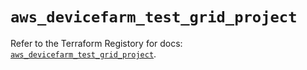 # `aws_devicefarm_test_grid_project`

Refer to the Terraform Registory for docs: [`aws_devicefarm_test_grid_project`](https://www.terraform.io/docs/providers/aws/r/devicefarm_test_grid_project).
